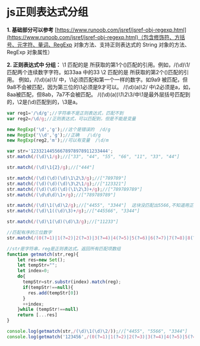 # js正则表达式分组

 **1. 基础部分可以参考**
 [https://www.runoob.com/jsref/jsref-obj-regexp.html](https://www.runoob.com/jsref/jsref-obj-regexp.html)（包含修饰符、方括号、元字符、量词、RegExp 对象方法、支持正则表达式的 String 对象的方法、RegExp 对象属性）
 
 **2. 正则表达式中 分组：**
\1 匹配的是 所获取的第1个()匹配的引用。例如，/(\d)\1/ 匹配两个连续数字字符。如33aa 中的33 
\2 匹配的是 所获取的第2个()匹配的引用。 
例如，/(\d)(a)\1/ 中，\1必须匹配和第一个一样的数字。如9a9 被匹配，但9a8不会被匹配，因为第三位的\1必须是9才可以。
/(\d)(a)\2/ 中\2必须是a，如，8aa被匹配，但8ab，7a7不会被匹配。
/((\d)(a))\1\2\3/中\1是最外层括号匹配到的，\2是(\d)匹配到的，\3是a。

```js
var reg1='/\d/g';//字符串不是正则表达式，匹配不到
var reg2=/\d/g;//正则表达式，可以匹配到，但是不能是变量

new RegExp('\d','g');//这个是错误的  /d/g
new RegExp('\\d','g');//正确   /\d/g
new RegExp(reg2,'m');//可以有变量  /\d/m

var str='12332144556678978978911233444';
str.match(/(\d)\1/g);//["33", "44", "55", "66", "11", "33", "44"]

str.match(/(\d)\1{2}/g);//["444"]

str.match(/(\d)(\d)(\d)\1\2\3/g);//["789789"]
str.match(/(\d)(\d)(\d)\3\2\1/g);//["123321"]
str.match(/(\d)(\d)(\d)(\1\2\3)+/g);//["789789789"]
str.match(/(\d\d\d)\1+/g);//["789789789"]

str.match(/(\d)\1(\d)\2/g);//["4455", "3344"]  这块没匹配出5566,不知道用正则如何解决，哪位大牛知道回复下。所以最后只想到了用js解决
str.match(/(\d)\1((\d)\3)+/g);//["445566", "3344"]

str.match(/(\d)\1(\d)(\d)\3/g);//["11233"]

//匹配有序的三位数字
str.match(/(0(?=1)|1(?=2)|2(?=3)|3(?=4)|4(?=5)|5(?=6)|6(?=7)|7(?=8)|8(?=9)){2}\d/g);//["123", "678", "789", "789", "123"]

//str是字符串，reg是正则表达式。返回所有匹配项数组
function getmatch(str,reg){
	let res=new Set();
	let tempStr="";
	let index=0;
	do{
	  tempStr=str.substr(index).match(reg);
	  if(tempStr!==null){
	    res.add(tempStr[0])
	  }
	  ++index;
	}while (tempStr!==null)
	return [...res]
}

console.log(getmatch(str,/(\d)\1(\d)\2/));//["4455", "5566", "3344"]
console.log(getmatch('123456',/(0(?=1)|1(?=2)|2(?=3)|3(?=4)|4(?=5)|5(?=6)|6(?=7)|7(?=8)|8(?=9)){2}\d/));//["123", "234", "345", "456"]
```

